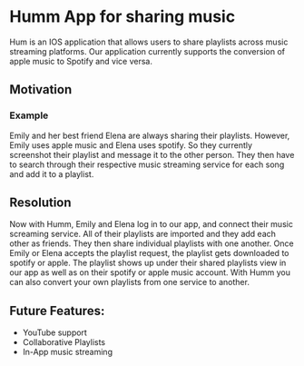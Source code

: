# Humm App for sharing music

Hum is an IOS application that allows users to share playlists across music streaming platforms. Our application currently supports the conversion of apple music to Spotify and vice versa.

## Motivation
### Example
Emily and her best friend Elena are always sharing their playlists. However, Emily uses apple music and Elena uses spotify. So they  currently screenshot their playlist and message it to the other person. They then have to search through their respective music streaming service for each song and add it to a playlist.
## Resolution
Now with Humm, Emily and Elena log in to our app, and connect their music screaming service. All of their playlists are imported and they add each other as friends. They then  share individual playlists with one another. Once Emily or Elena accepts the playlist request, the playlist gets downloaded to spotify or apple. The playlist shows up under their shared playlists view in our app as well as on their spotify or apple music account. With Humm you can also convert your own playlists from one service to another.

## Future Features:
- YouTube support
- Collaborative Playlists
- In-App music streaming


